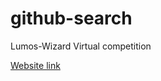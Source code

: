 # github-search
Lumos-Wizard Virtual competition

<a href="https://github-search-cyan.vercel.app/"> Website link </a>
